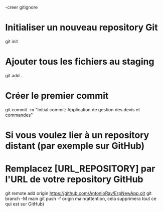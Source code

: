 -creer gitignore
# Initialiser un nouveau repository Git
git init

# Ajouter tous les fichiers au staging
git add .

# Créer le premier commit
git commit -m "Initial commit: Application de gestion des devis et commandes"

# Si vous voulez lier à un repository distant (par exemple sur GitHub)
# Remplacez [URL_REPOSITORY] par l'URL de votre repository GitHub
git remote add origin https://github.com/AntonioRav/ErpNewApp.git
git branch -M main
git push -f origin main(attention, cela supprimera tout ce qui est sur GitHub)